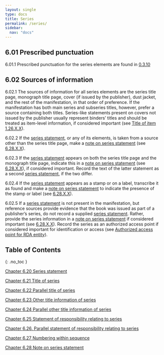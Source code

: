 ```yaml
---
layout: single
type: docs
title: Series
permalink: /series/
sidebar:
  nav: "docs"
---
```


## 6.01 Prescribed punctuation

<a name="6.01.1">6.01.1</a> Prescribed punctuation for the series elements are found in [0.3.10](/DCRMR/general-rules/Prescribed-punctuation/#0.3.10)

## 6.02 Sources of information 

<a name="6.02.1">6.02.1</a> The sources of information for all series elements are the series title page, monograph title page, cover (if issued by the publisher), dust jacket, and the rest of the manifestation, in that order of preference.  If the manifestation has both main series and subseries titles, however, prefer a source containing both titles. Series-like statements present on covers not issued by the publisher usually represent binders’ titles and should be treated as item-level information, if considered important (see [Title of item](/DCRMR/title/Title-of-item/) [1.26.X.X](/DCRMR/title/Title-of-item/#1.26.X.X)).

<a name="6.02.2">6.02.2</a> If the [series statement](/DCRMR/series/Series-statement/), or any of its elements, is taken from a source other than the series title page, make a [note on series statement](/DCRMR/series/Note-on-series-statement/) (see [6.28.X.X](/DCRMR/series/Note-on-series-statement/#6.28.X.X)).

<a name="6.02.3">6.02.3</a> If the [series statement](/DCRMR/series/Series-statement/) appears on both the series title page and the monograph title page, indicate this in a [note on series statement](/DCRMR/series/Note-on-series-statement/) (see [6.28.X.X](/DCRMR/series/Note-on-series-statement/#6.28.X.X)), if considered important. Record the text of the latter statement as a second [series statement](/DCRMR/series/Series-statement/), if the two differ. 

<a name="6.02.4">6.02.4</a> If the [series statement](/DCRMR/series/Series-statement/) appears as a stamp or on a label, transcribe it as found and make a [note on series statement](/DCRMR/series/Note-on-series-statement/) to indicate the presence of the stamp or label (see [6.28.X.X](/DCRMR/series/Note-on-series-statement/#6.28.X.X)).

<a name="6.02.5">6.02.5</a> If a [series statement](/DCRMR/series/Series-statement/) is not present in the manifestation, but reference sources provide evidence that the book was issued as part of a publisher’s series, do not record a supplied [series statement](/DCRMR/series/Series-statement/). Rather, provide the series information in a [note on series statement](/DCRMR/series/Note-on-series-statement/) if considered important (see [6.28.X.X](/DCRMR/series/Note-on-series-statement/#6.28.X.X)). Record the series as an authorized access point if considered important for identification or access (see [Authorized access point for RDA entity](https://beta.rdatoolkit.org/Content/Index?externalId=en-US_ala-9badaad7-0d00-3f72-9ae9-d414344e21a5)).

## Table of Contents
{: .no_toc }

[Chapter 6.20 Series statement](/DCRMR/series/Series-statement/)

[Chapter 6.21 Title of series](/DCRMR/series/Title-of-series/)

[Chapter 6.22 Parallel title of series](/DCRMR/series/Parallel-title-of-series/)

[Chapter 6.23 Other title information of series](/DCRMR/series/Other-title-information-of-series/)

[Chapter 6.24 Parallel other title information of series](/DCRMR/series/Parallel-other-title-information-of-series/)

[Chapter 6.25 Statement of responsibility relating to series](/DCRMR/series/Statement-of-responsibility-relating-to-seriest/)

[Chapter 6.26. Parallel statement of responsibility relating to series](/DCRMR/series/Parallel-statement-of-responsibility-relating-to-series/)

[Chapter 6.27 Numbering within sequence](/DCRMR/series/Numbering-within-sequence/)

[Chapter 6.28 Note on series statement](/DCRMR/series/Note-on-series-statement/)
